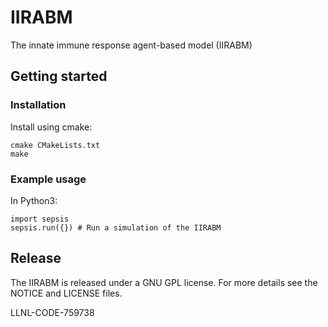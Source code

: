 # IIRABM

The innate immune response agent-based model (IIRABM)

## Getting started

### Installation

Install using cmake:

```
cmake CMakeLists.txt
make
```

### Example usage

In Python3:

```
import sepsis
sepsis.run({}) # Run a simulation of the IIRABM
```

## Release

The IIRABM is released under a GNU GPL license. For more details see the NOTICE and LICENSE files.

LLNL-CODE-759738